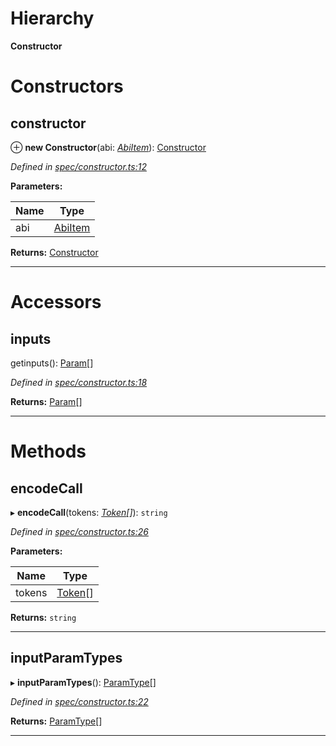 

# Hierarchy

**Constructor**

# Constructors

<a id="constructor"></a>

##  constructor

⊕ **new Constructor**(abi: *[AbiItem](../interfaces/_types_.abiitem.md)*): [Constructor](_spec_constructor_.constructor.md)

*Defined in [spec/constructor.ts:12](https://github.com/paritytech/js-libs/blob/5475020/packages/abi/src/spec/constructor.ts#L12)*

**Parameters:**

| Name | Type |
| ------ | ------ |
| abi | [AbiItem](../interfaces/_types_.abiitem.md) |

**Returns:** [Constructor](_spec_constructor_.constructor.md)

___

# Accessors

<a id="inputs"></a>

##  inputs

getinputs(): [Param](_spec_param_.param.md)[]

*Defined in [spec/constructor.ts:18](https://github.com/paritytech/js-libs/blob/5475020/packages/abi/src/spec/constructor.ts#L18)*

**Returns:** [Param](_spec_param_.param.md)[]

___

# Methods

<a id="encodecall"></a>

##  encodeCall

▸ **encodeCall**(tokens: *[Token](_token_token_.token.md)[]*): `string`

*Defined in [spec/constructor.ts:26](https://github.com/paritytech/js-libs/blob/5475020/packages/abi/src/spec/constructor.ts#L26)*

**Parameters:**

| Name | Type |
| ------ | ------ |
| tokens | [Token](_token_token_.token.md)[] |

**Returns:** `string`

___
<a id="inputparamtypes"></a>

##  inputParamTypes

▸ **inputParamTypes**(): [ParamType](_spec_paramtype_paramtype_.paramtype.md)[]

*Defined in [spec/constructor.ts:22](https://github.com/paritytech/js-libs/blob/5475020/packages/abi/src/spec/constructor.ts#L22)*

**Returns:** [ParamType](_spec_paramtype_paramtype_.paramtype.md)[]

___

